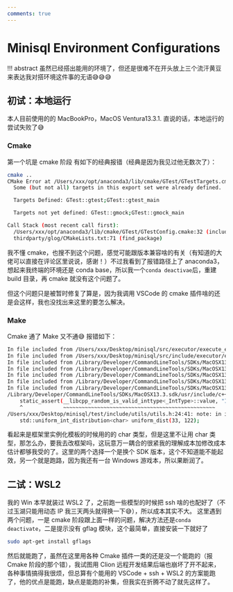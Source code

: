 ```yaml
---
comments: true
---
```


# Minisql Environment Configurations

!!! abstract
    虽然已经搭出能用的环境了，但还是很难不在开头放上三个流汗黄豆来表达我对搭环境这件事的无语😅😅😅

## 初试：本地运行

本人目前使用的的 MacBookPro，MacOS Ventura13.3.1. 直说的话，本地运行的尝试失败了😅

### Cmake
第一个坑是 cmake 阶段 有如下的经典报错（经典是因为我见过他无数次了）：
```bash
cmake ..                                                                                                                                                                                       ─╯
CMake Error at /Users/xxx/opt/anaconda3/lib/cmake/GTest/GTestTargets.cmake:37 (message):
  Some (but not all) targets in this export set were already defined.

  Targets Defined: GTest::gtest;GTest::gtest_main

  Targets not yet defined: GTest::gmock;GTest::gmock_main

Call Stack (most recent call first):
  /Users/xxx/opt/anaconda3/lib/cmake/GTest/GTestConfig.cmake:32 (include)
  thirdparty/glog/CMakeLists.txt:71 (find_package)
```

我不懂 cmake，也搜不到这个问题，感觉可能跟版本兼容啥的有关（有知道的大佬可以直接在评论区里说说，感谢！）不过我看到了报错路径上了 anaconda3，想起来我终端的环境还是 conda base，所以我一个`conda deactivae`后，重建 build 目录，再 cmake 就没有这个问题了。

但这个问题只是被暂时修复了算是，因为我调用 VSCode 的 cmake 插件啥的还是会这样，我也没找出来这里的要怎么解决。

### Make
Cmake 通了 Make 又不通😅
报错如下：
```bash
In file included from /Users/xxx/Desktop/minisql/src/executor/execute_engine.cpp:1:
In file included from /Users/xxx/Desktop/minisql/src/include/executor/execute_engine.h:5:
In file included from /Library/Developer/CommandLineTools/SDKs/MacOSX13.3.sdk/usr/include/c++/v1/string:551:
In file included from /Library/Developer/CommandLineTools/SDKs/MacOSX13.3.sdk/usr/include/c++/v1/string_view:222:
In file included from /Library/Developer/CommandLineTools/SDKs/MacOSX13.3.sdk/usr/include/c++/v1/algorithm:1851:
In file included from /Library/Developer/CommandLineTools/SDKs/MacOSX13.3.sdk/usr/include/c++/v1/__algorithm/ranges_sample.h:13:
In file included from /Library/Developer/CommandLineTools/SDKs/MacOSX13.3.sdk/usr/include/c++/v1/__algorithm/sample.h:18:
/Library/Developer/CommandLineTools/SDKs/MacOSX13.3.sdk/usr/include/c++/v1/__random/uniform_int_distribution.h:162:5: error: static_assert failed due to requirement '__libcpp_random_is_valid_inttype<char>::value' "IntType must be a supported integer type"
    static_assert(__libcpp_random_is_valid_inttype<_IntType>::value, "IntType must be a supported integer type");
    ^             ~~~~~~~~~~~~~~~~~~~~~~~~~~~~~~~~~~~~~~~~~~~~~~~~~
/Users/xxx/Desktop/minisql/test/include/utils/utils.h:24:41: note: in instantiation of template class 'std::uniform_int_distribution<char>' requested here
    std::uniform_int_distribution<char> uniform_dist(33, 122);
```
看起来是框架里实例化模板的时候用的的 char 类型，但是这里不让用 char 类型，那怎么办，要我去改框架吗，这玩意万一耦合的很紧我的理解成本加修改成本估计都够我受的了。这里的两个选择一个是换个 SDK 版本，这个不知道能不能起效，另一个就是跑路，因为我还有一台 Windows 游戏本，所以果断润了。

## 二试：WSL2

我的 Win 本早就装过 WSL2 了，之前跑一些模型的时候把 ssh 啥的也配好了（不过玉湖只能用动态 IP 我三天两头就得换一下😅），所以成本其实不大。
这里遇到两个问题，一是 cmake 阶段跟上面一样的问题，解决方法还是`conda deactivate`，二是提示没有 gflag 模块，这个最简单，直接安装一下就好了
```bash
sudo apt-get install gflags
```

然后就能跑了，虽然在这里用各种 Cmake 插件一类的还是没一个能跑的（报 Cmake 阶段的那个错），我试图用 Clion 远程开发结果后端也崩坏了开不起来，各种事情搞得我很烦，但总算有个能用的 VSCode + ssh + WSL2 的方案能跑了，他的优点是能跑，缺点是能跑的补集，但我实在折腾不动了就先这样了。
